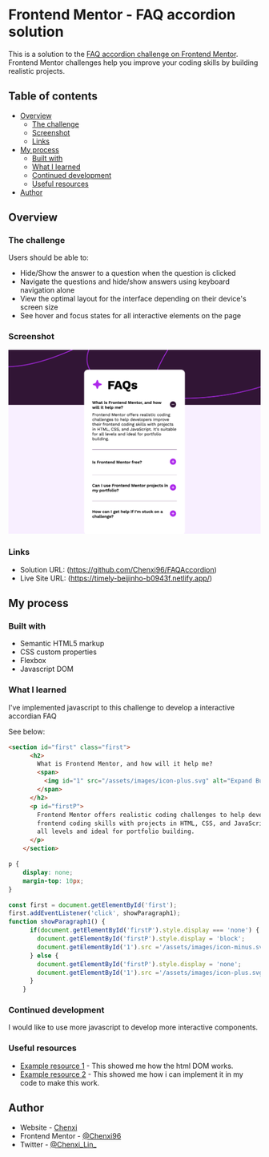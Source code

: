 # Frontend Mentor - FAQ accordion solution

This is a solution to the [FAQ accordion challenge on Frontend Mentor](https://www.frontendmentor.io/challenges/faq-accordion-wyfFdeBwBz). Frontend Mentor challenges help you improve your coding skills by building realistic projects. 

## Table of contents

- [Overview](#overview)
  - [The challenge](#the-challenge)
  - [Screenshot](#screenshot)
  - [Links](#links)
- [My process](#my-process)
  - [Built with](#built-with)
  - [What I learned](#what-i-learned)
  - [Continued development](#continued-development)
  - [Useful resources](#useful-resources)
- [Author](#author)


## Overview

### The challenge

Users should be able to:

- Hide/Show the answer to a question when the question is clicked
- Navigate the questions and hide/show answers using keyboard navigation alone
- View the optimal layout for the interface depending on their device's screen size
- See hover and focus states for all interactive elements on the page

### Screenshot

![](./assets/images/127.0.0.1_5501_index.html.png)


### Links

- Solution URL: (https://github.com/Chenxi96/FAQAccordion)
- Live Site URL: (https://timely-beijinho-b0943f.netlify.app/)

## My process

### Built with

- Semantic HTML5 markup
- CSS custom properties
- Flexbox
- Javascript DOM


### What I learned

I've implemented javascript to this challenge to develop a interactive accordian FAQ

See below:

```html
<section id="first" class="first">
      <h2>
        What is Frontend Mentor, and how will it help me?
        <span>
          <img id="1" src="/assets/images/icon-plus.svg" alt="Expand Button">
        </span>
      </h2>
      <p id="firstP">
        Frontend Mentor offers realistic coding challenges to help developers improve their 
        frontend coding skills with projects in HTML, CSS, and JavaScript. It's suitable for 
        all levels and ideal for portfolio building.
      </p>
    </section>
```
```css
p {
    display: none;
    margin-top: 10px;
}
```
```js
const first = document.getElementById('first');
first.addEventListener('click', showParagraph1);
function showParagraph1() {
      if(document.getElementById('firstP').style.display === 'none') {
        document.getElementById('firstP').style.display = 'block';
        document.getElementById('1').src ='/assets/images/icon-minus.svg';
      } else {
        document.getElementById('firstP').style.display = 'none';
        document.getElementById('1').src ='/assets/images/icon-plus.svg';
      }
    }
```


### Continued development

I would like to use more javascript to develop more interactive components.


### Useful resources

- [Example resource 1](https://www.w3schools.com/whatis/whatis_htmldom.asp) - This showed me how the html DOM works.
- [Example resource 2](https://www.w3schools.com/howto/howto_js_toggle_hide_show.asp) - This showed me how i can implement it in my code to make this work.

## Author

- Website - [Chenxi](https://my-portfolio-vert-xi-14.vercel.app/)
- Frontend Mentor - [@Chenxi96](https://www.frontendmentor.io/profile/Chenxi96)
- Twitter - [@Chenxi_Lin_](https://www.twitter.com/Chenxi_Lin_)


